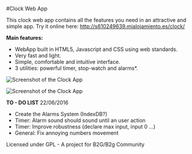 #Clock Web App


This clock web app contains all the features you need in an attractive and simple app.
Try it online here: http://s610249639.mialojamiento.es/clock/

**Main features:**

   * WebApp built in HTML5, Javascript and CSS using web standards.
   * Very fast and light.
   * Simple, comfortable and intuitive interface.
   * 3 utilities: powerful timer, stop-watch and alarms*.
 
   
  ![Screenshot of the Clock App](https://joancipria.files.wordpress.com/2016/05/clock.png)

  ![Screenshot of the Clock App](https://joancipria.files.wordpress.com/2016/06/clock2.png)


**TO - DO LIST**  22/06/2016
* Create the Alarms System (IndexDB?)
* Timer: Alarm sound should sound until an user action
* Timer: Improve robustness (declare max input, input 0 ...)
* General: Fix annoying numbers movement

Licensed under GPL - A project for B2G/B2g Community
